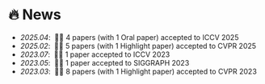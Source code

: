 # 🔥 News
- *2025.04*: &nbsp;🎉🎉 4 papers (with 1 Oral paper) accepted to ICCV 2025
- *2025.02*: &nbsp;🎉🎉 5 papers (with 1 Highlight paper) accepted to CVPR 2025
- *2023.07*: &nbsp;🎉🎉 1 paper accepted to ICCV 2023
- *2023.05*: &nbsp;🎉🎉 1 paper accepted to SIGGRAPH 2023
- *2023.03*: &nbsp;🎉🎉 8 papers (with 1 Highlight paper) accepted to CVPR 2023
